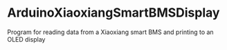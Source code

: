 # ArduinoXiaoxiangSmartBMSDisplay
Program for reading data from a Xiaoxiang smart BMS and printing to an OLED display
